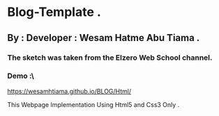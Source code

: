 # Blog-Template .
## By : Developer : Wesam Hatme Abu Tiama .
### The sketch was taken from the Elzero Web School channel.
### Demo :\
https://wesamhtiama.github.io/BLOG/Html/

This Webpage Implementation Using Html5 and Css3 Only .

